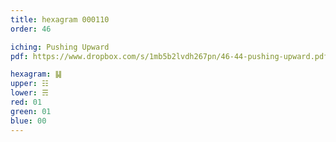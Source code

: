 ```yaml
---
title: hexagram 000110
order: 46

iching: Pushing Upward
pdf: https://www.dropbox.com/s/1mb5b2lvdh267pn/46-44-pushing-upward.pdf?dl=0

hexagram: ䷭
upper: ☷
lower: ☴
red: 01
green: 01
blue: 00
---
```

